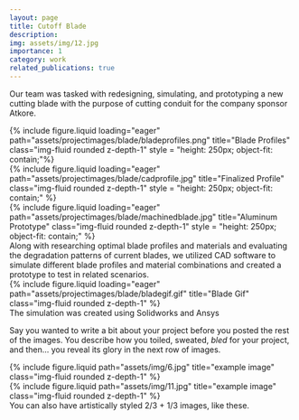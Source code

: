 ```yaml
---
layout: page
title: Cutoff Blade
description: 
img: assets/img/12.jpg
importance: 1
category: work
related_publications: true
---
```


Our team was tasked with redesigning, simulating, and prototyping a new cutting blade with the purpose of cutting conduit for the company sponsor Atkore.

  

<div class="row">
    <div class="col-sm mt-3 mt-md-0">
        {% include figure.liquid loading="eager" path="assets/projectimages/blade/bladeprofiles.png" title="Blade Profiles" class="img-fluid rounded z-depth-1" style = "height: 250px; object-fit: contain;"%}
    </div>
    <div class="col-sm mt-3 mt-md-0">
        {% include figure.liquid loading="eager" path="assets/projectimages/blade/cadprofile.jpg" title="Finalized Profile" class="img-fluid rounded z-depth-1" style = "height: 250px; object-fit: contain;" %}
    </div>
    <div class="col-sm mt-3 mt-md-0">
        {% include figure.liquid loading="eager" path="assets/projectimages/blade/machinedblade.jpg" title="Aluminum Prototype" class="img-fluid rounded z-depth-1" style = "height: 250px; object-fit: contain;" %}
    </div>
</div>
<div class="caption">
    Along with researching optimal blade profiles and materials and evaluating the degradation patterns of current blades, we utilized CAD software to simulate different blade profiles and material combinations and created a prototype to test in related scenarios.
</div>
<div class="row justify-content-center">
    <div class="col-sm-auto mt-3 mt-md-0">
        {% include figure.liquid loading="eager" path="assets/projectimages/blade/bladegif.gif" title="Blade Gif" class="img-fluid rounded z-depth-1" %}
    </div>
</div>
<div class="caption">
    The simulation was created using Solidworks and Ansys
</div>


Say you wanted to write a bit about your project before you posted the rest of the images.
You describe how you toiled, sweated, _bled_ for your project, and then... you reveal its glory in the next row of images.

<div class="row justify-content-sm-center">
    <div class="col-sm-8 mt-3 mt-md-0">
        {% include figure.liquid path="assets/img/6.jpg" title="example image" class="img-fluid rounded z-depth-1" %}
    </div>
    <div class="col-sm-4 mt-3 mt-md-0">
        {% include figure.liquid path="assets/img/11.jpg" title="example image" class="img-fluid rounded z-depth-1" %}
    </div>
</div>
<div class="caption">
    You can also have artistically styled 2/3 + 1/3 images, like these.
</div>
